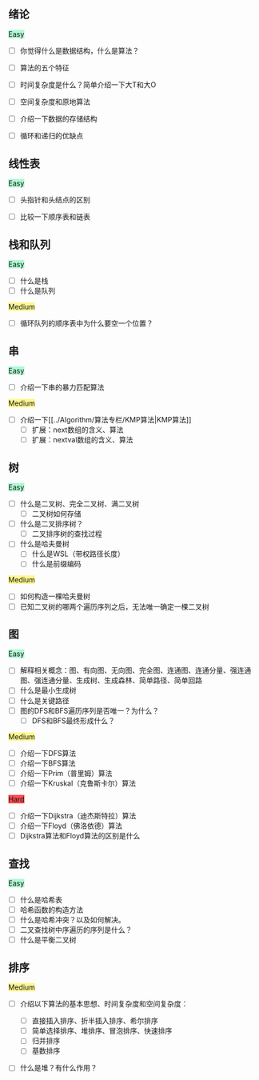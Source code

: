 ## 绪论

<span style="background:#affad1">Easy</span>

- [ ] 你觉得什么是数据结构，什么是算法？
- [ ] 算法的五个特征
- [ ] 时间复杂度是什么？简单介绍一下大T和大O
- [ ] 空间复杂度和原地算法
- [ ] 介绍一下数据的存储结构
- [ ] 循环和递归的优缺点



## 线性表

<span style="background:#affad1">Easy</span>

- [ ] 头指针和头结点的区别
- [ ] 比较一下顺序表和链表


## 栈和队列

<span style="background:#affad1">Easy</span>

- [ ] 什么是栈
- [ ] 什么是队列

<span style="background:#fff88f">Medium</span>

- [ ] 循环队列的顺序表中为什么要空一个位置？



## 串

<span style="background:#affad1">Easy</span>

- [ ] 介绍一下串的暴力匹配算法

<span style="background:#fff88f">Medium</span>

- [ ] 介绍一下[[../Algorithm/算法专栏/KMP算法|KMP算法]]
	- [ ] 扩展：next数组的含义、算法
	- [ ] 扩展：nextval数组的含义、算法

## 树

<span style="background:#affad1">Easy</span>

- [ ] 什么是二叉树、完全二叉树、满二叉树
	- [ ] 二叉树如何存储
- [ ] 什么是二叉排序树？
	- [ ] 二叉排序树的查找过程
- [ ]  什么是哈夫曼树
	- [ ] 什么是WSL（带权路径长度）
	- [ ] 什么是前缀编码

<span style="background:#fff88f">Medium</span>

- [ ] 如何构造一棵哈夫曼树
- [ ] 已知二叉树的哪两个遍历序列之后，无法唯一确定一棵二叉树

## 图

<span style="background:#affad1">Easy</span>

- [ ] 解释相关概念：图、有向图、无向图、完全图、连通图、连通分量、强连通图、强连通分量、生成树、生成森林、简单路径、简单回路
- [ ] 什么是最小生成树
- [ ] 什么是关键路径
- [ ] 图的DFS和BFS遍历序列是否唯一？为什么？
	- [ ] DFS和BFS最终形成什么？

<span style="background:#fff88f">Medium</span>

- [ ] 介绍一下DFS算法
- [ ] 介绍一下BFS算法
- [ ] 介绍一下Prim（普里姆）算法
- [ ] 介绍一下Kruskal（克鲁斯卡尔）算法

<span style="background:#ff4d4f">Hard</span>

- [ ] 介绍一下Dijkstra（迪杰斯特拉）算法
- [ ] 介绍一下Floyd（佛洛依德）算法
- [ ] Dijkstra算法和Floyd算法的区别是什么

## 查找

<span style="background:#affad1">Easy</span>

- [ ] 什么是哈希表
- [ ] 哈希函数的构造方法
- [ ] 什么是哈希冲突？以及如何解决。
- [ ] 二叉查找树中序遍历的序列是什么？
- [ ] 什么是平衡二叉树

## 排序

<span style="background:#fff88f">Medium</span>

- [ ] 介绍以下算法的基本思想、时间复杂度和空间复杂度：
	- [ ] 直接插入排序、折半插入排序、希尔排序
	- [ ] 简单选择排序、堆排序、冒泡排序、快速排序
	- [ ] 归并排序
	- [ ] 基数排序
- [ ] 什么是堆？有什么作用？

